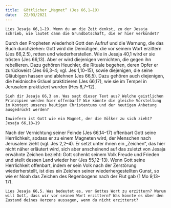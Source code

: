 ```yaml
---
title:  Göttlicher „Magnet“ (Jes 66,1–19)
date:   22/03/2021
---
```


`Lies Jesaja 66,1–19. Wenn du an die Zeit denkst, zu der Jesaja schrieb, wie lautet dann die Grundbotschaft, die er hier verkündet?`

Durch den Propheten wiederholt Gott den Aufruf und die Warnung, die das Buch durchziehen: Gott wird die Demütigen, die vor seinem Wort erzittern (Jes 66,2.5), retten und wiederherstellen. Wie in Jesaja 40,1 wird er sie trösten (Jes 66,13). Aber er wird diejenigen vernichten, die gegen ihn rebellieren. Dazu gehören Heuchler, die Rituale begehen, deren Opfer er zurückweist (Jes 66,3–4; vgl. Jes 1,10–15), sowie diejenigen, die seine Gläubigen hassen und ablehnen (Jes 66,5). Dazu gehören auch diejenigen, die heidnische Gräuel praktizieren (Jes 66,17), wie sie im Tempel in Jerusalem praktiziert wurden (Hes 8,7–12).

`Sieh dir Jesaja 66,3 an. Was sagt dieser Text aus? Welche geistlichen Prinzipien werden hier offenbart? Wie könnte die gleiche Vorstellung im Kontext unseres heutigen Christentums und der heutigen Anbetung ausgedrückt werden?`

`Inwiefern ist Gott wie ein Magnet, der die Völker zu sich zieht? Jesaja 66,18–19`

Nach der Vernichtung seiner Feinde (Jes 66,14–17) offenbart Gott seine Herrlichkeit, sodass er zu einem Magneten wird, der Menschen nach Jerusalem zieht (vgl. Jes 2,2–4). Er setzt unter ihnen ein „Zeichen“, das hier nicht näher erläutert wird, sich aber anscheinend auf das zuletzt von Jesaja erwähnte Zeichen bezieht: Gott schenkt seinem Volk Freude und Frieden und stellt dessen Land wieder her (Jes 55,12–13). Wenn Gott seine Herrlichkeit offenbart, indem er sein Volk nach der Zerstörung wiederherstellt, ist dies ein Zeichen seiner wiederhergestellten Gunst, so wie er Noah das Zeichen des Regenbogens nach der Flut gab (1 Mo 9,13–17).

`Lies Jesaja 66,5. Was bedeutet es, vor Gottes Wort zu erzittern? Warum will Gott, dass wir vor seinem Wort erzittern? Was könnte es über den Zustand deines Herzens aussagen, wenn du nicht erzitterst?`